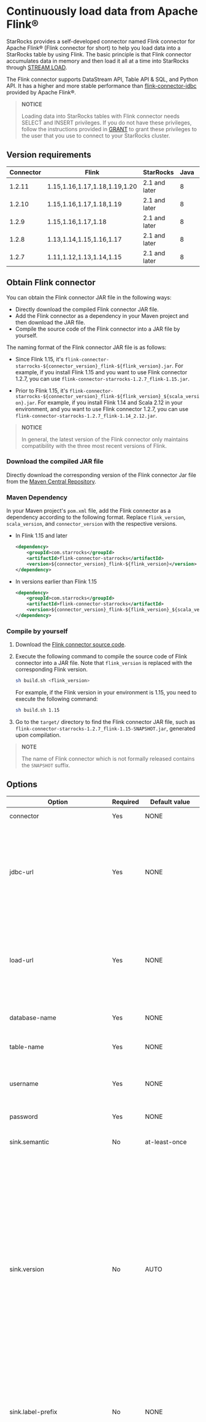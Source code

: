 # Continuously load data from Apache Flink®

StarRocks provides a self-developed connector named Flink connector for Apache Flink® (Flink connector for short) to help you load data into a StarRocks table by using Flink. The basic principle is that Flink connector accumulates data in memory and then load it all at a time into StarRocks through [STREAM LOAD](https://docs.starrocks.io/en-us/latest/sql-reference/sql-statements/data-manipulation/STREAM%20LOAD).

The Flink connector supports DataStream API, Table API & SQL, and Python API. It has a higher and more stable performance than [flink-connector-jdbc](https://nightlies.apache.org/flink/flink-docs-master/docs/connectors/table/jdbc/) provided by Apache Flink®.

> **NOTICE**
> 
> Loading data into StarRocks tables with Flink connector needs SELECT and INSERT privileges. If you do not have these privileges, follow the instructions provided in [GRANT](https://docs.starrocks.io/en-us/latest/sql-reference/sql-statements/account-management/GRANT) to grant these privileges to the user that you use to connect to your StarRocks cluster.

## Version requirements

| Connector | Flink                         | StarRocks     | Java | Scala     |
|-----------|-------------------------------|---------------| ---- |-----------|
| 1.2.11    | 1.15,1.16,1.17,1.18,1.19,1.20 | 2.1 and later| 8    | 2.11,2.12 |
| 1.2.10    | 1.15,1.16,1.17,1.18,1.19      | 2.1 and later| 8    | 2.11,2.12 |
| 1.2.9     | 1.15,1.16,1.17,1.18           | 2.1 and later| 8    | 2.11,2.12 |
| 1.2.8     | 1.13,1.14,1.15,1.16,1.17      | 2.1 and later| 8    | 2.11,2.12 |
| 1.2.7     | 1.11,1.12,1.13,1.14,1.15      | 2.1 and later| 8    | 2.11,2.12 |

## Obtain Flink connector

You can obtain the Flink connector JAR file in the following ways:

- Directly download the compiled Flink connector JAR file.
- Add the Flink connector as a dependency in your Maven project and then download the JAR file.
- Compile the source code of the Flink connector into a JAR file by yourself.

The naming format of the Flink connector JAR file is as follows:

- Since Flink 1.15, it's `flink-connector-starrocks-${connector_version}_flink-${flink_version}.jar`. For example, if you install Flink 1.15 and you want to use Flink connector 1.2.7, you can use `flink-connector-starrocks-1.2.7_flink-1.15.jar`.

- Prior to Flink 1.15, it's `flink-connector-starrocks-${connector_version}_flink-${flink_version}_${scala_version}.jar`. For example, if you install Flink 1.14 and Scala 2.12 in your environment, and you want to use Flink connector 1.2.7, you can use `flink-connector-starrocks-1.2.7_flink-1.14_2.12.jar`.

> **NOTICE**
>
> In general, the latest version of the Flink connector only maintains compatibility with the three most recent versions of Flink.

### Download the compiled JAR file

Directly download the corresponding version of the Flink connector Jar file from the [Maven Central Repository](https://repo1.maven.org/maven2/com/starrocks).

### Maven Dependency

In your Maven project's `pom.xml` file, add the Flink connector as a dependency according to the following format. Replace `flink_version`, `scala_version`, and `connector_version` with the respective versions.

- In Flink 1.15 and later

    ```xml
    <dependency>
        <groupId>com.starrocks</groupId>
        <artifactId>flink-connector-starrocks</artifactId>
        <version>${connector_version}_flink-${flink_version}</version>
    </dependency>
    ```

- In versions earlier than Flink 1.15

    ```xml
    <dependency>
        <groupId>com.starrocks</groupId>
        <artifactId>flink-connector-starrocks</artifactId>
        <version>${connector_version}_flink-${flink_version}_${scala_version}</version>
    </dependency>
    ```

### Compile by yourself

1. Download the [Flink connector source code](https://github.com/StarRocks/starrocks-connector-for-apache-flink).
2. Execute the following command to compile the source code of Flink connector into a JAR file. Note that `flink_version` is replaced with the corresponding Flink version.

      ```bash
      sh build.sh <flink_version>
      ```

   For example, if the Flink version in your environment is 1.15, you need to execute the following command:

      ```bash
      sh build.sh 1.15
      ```

3. Go to the `target/` directory to find the Flink connector JAR file, such as `flink-connector-starrocks-1.2.7_flink-1.15-SNAPSHOT.jar`, generated upon compilation.

> **NOTE**
>
> The name of Flink connector which is not formally released contains the `SNAPSHOT` suffix.

## Options

| **Option**                        | **Required** | **Default value** | **Description**                                                                                                                                                                                                                                                                                                                                                                                                                                                                                                                                                                                                                                                                                       |
|-----------------------------------|--------------|-------------------|-------------------------------------------------------------------------------------------------------------------------------------------------------------------------------------------------------------------------------------------------------------------------------------------------------------------------------------------------------------------------------------------------------------------------------------------------------------------------------------------------------------------------------------------------------------------------------------------------------------------------------------------------------------------------------------------------------|
| connector                         | Yes          | NONE              | The value must be "starrocks".                                                                                                                                                                                                                                                                                                                                                                                                                                                                                                                                                                                                                                    |
| jdbc-url                          | Yes          | NONE              | The address that is used to connect to the MySQL server of the FE. You can specify multiple addresses, which must be separated by a comma (,). Format: `jdbc:mysql://<fe_host1>:<fe_query_port1>,<fe_host2>:<fe_query_port2>,<fe_host3>:<fe_query_port3>`.                                                                                                                                                                                                                                                                                                                                                                                                                                                                                                                                                                                   |
| load-url                          | Yes          | NONE              | The address that is used to connect to the HTTP server of the FE. You can specify multiple addresses, which must be separated by a semicolon (;). Format: `<fe_host1>:<fe_http_port1>;<fe_host2>:<fe_http_port2>`.                                                                                                                                                                                                                                                                                                                                                                                                                                                                                                         |
| database-name                     | Yes          | NONE              | The name of the StarRocks database into which you want to load data.                                                                                                                                                                                                                                                                                                                                                                                                                                                                                                                                                                                                                                  |
| table-name                        | Yes          | NONE              | The name of the table that you want to use to load data into StarRocks.                                                                                                                                                                                                                                                                                                                                                                                                                                                                                                                                                                                                                                |
| username                          | Yes          | NONE              | The username of the account that you want to use to load data into StarRocks. The account needs [SELECT and INSERT privileges](https://docs.starrocks.io/en-us/latest/sql-reference/sql-statements/account-management/GRANT).                                                                                                                                                                                                                                                                                                                                                                                                                                                                                                                                                                                                                       |
| password                          | Yes          | NONE              | The password of the preceding account.                                                                                                                                                                                                                                                                                                                                                                                                                                                                                                                                                                                                                                                                |
| sink.semantic                     | No           | at-least-once     | The semantic guaranteed by sink. Valid values: **at-least-once** and **exactly-once**.                                                                                                                                                                                                                                                                                                                                                                                                                                                                                                                                                                                                   |
| sink.version                      | No           | AUTO              | The interface used to load data. This parameter is supported from Flink connector version 1.2.4 onwards. <ul><li>`V1`: Use [Stream Load](https://docs.starrocks.io/en-us/latest/loading/StreamLoad) interface to load data. Connectors before 1.2.4 only support this mode. </li> <li>`V2`: Use [Transaction Stream Load](https://docs.starrocks.io/en-us/latest/loading/Stream_Load_transaction_interface) interface to load data. It requires StarRocks to be at least version 2.4. Recommends `V2` because it optimizes the memory usage and provides a more stable exactly-once implementation. </li> <li>`AUTO`: If the version of StarRocks supports transaction Stream Load, will choose `V2` automatically, otherwise choose `V1` </li></ul> |
| sink.label-prefix                 | No           | NONE              | The label prefix used by Stream Load. Recommend to configure it if you are using exactly-once with connector 1.2.8 and later. See [exactly-once usage notes](#exactly-once).                                                                                                                                                                                                                                                                                                                                                                                                                                                                                                                                                                                                                                                              |
| sink.buffer-flush.max-bytes       | No           | 94371840(90M)     | The maximum size of data that can be accumulated in memory before being sent to StarRocks at a time. The maximum value ranges from 64 MB to 10 GB. Setting this parameter to a larger value can improve loading performance but may increase loading latency. This parameter only takes effect when `sink.semantic` is set to `at-least-once`. If `sink.semantic` is set to `exactly-once`, the data in memory is flushed when a Flink checkpoint is triggered. In this circumstance, this parameter does not take effect. |
| sink.buffer-flush.max-rows        | No           | 500000            | The maximum number of rows that can be accumulated in memory before being sent to StarRocks at a time. This parameter is available only when `sink.version` is `V1` and `sink.semantic` is `at-least-once`. Valid values: 64000 to 5000000.                                                                                                                                                                                                                                                                                                                                                                                                                                                                                                      |
| sink.buffer-flush.interval-ms     | No           | 300000            | The interval at which data is flushed. This parameter is available only when `sink.semantic` is `at-least-once`. Valid values: 1000 to 3600000. Unit: ms.                                                                                                                                                                                                                                                                                                                                                                                                                                                                                                                                                                                |
| sink.max-retries                  | No           | 3                 | The number of times that the system retries to perform the Stream Load job. This parameter is available only when you set `sink.version` to `V1`. Valid values: 0 to 10.                                                                                                                                                                                                                                                                                                                                                                                                                                                                                                                                                        |
| sink.connect.timeout-ms           | No           | 30000             | The timeout for establishing HTTP connection. Valid values: 100 to 60000. Unit: ms. Before 1.2.9, the default value is 1000.                                                                                                                                                                                                                                                                                                                                                                                                                                                                                                                                                                                                                         |
| sink.socket.timeout-ms            | No           | -1                | Supported since 1.2.10. The time duration for which the HTTP client waits for data. Unit: ms. The default value `-1` means there is no timeout.                                                                                                                                                                                                                                                                                                                                                                                                                                                                                                                                                                                             |
| sink.wait-for-continue.timeout-ms | No           | 10000             | Supported since 1.2.7. The timeout for waiting response of HTTP 100-continue from the FE. Valid values: `3000` to `600000`. Unit: ms                                                                                                                                                                                                                                                                                                                                                                                                                                                                                                                                                                          |
| sink.ignore.update-before         | No           | true              | Supported since version 1.2.8. Whether to ignore `UPDATE_BEFORE` records from Flink when loading data to Primary Key tables. If this parameter is set to false, the record is treated as a delete operation to StarRocks table.                                                                                                                                                                                                                                                                                                                                                                                                                                                                                                 |
| sink.parallelism                  | No           | NONE              | The parallelism of loading. Only available for Flink SQL. If this parameter is not specified, Flink planner decides the parallelism. **In the scenario of multi-parallelism, users need to guarantee data is written in the correct order.**                                                                                                                                                                                                                                                                                                                                                                                                                                                                                                                                                                      |
| sink.properties.*                 | No           | NONE              | The parameters that control Stream Load behavior. For example, the parameter `sink.properties.format` specifies the format used for Stream Load, such as CSV or JSON. For a list of supported parameters and their descriptions, see [STREAM LOAD](https://docs.starrocks.io/en-us/latest/sql-reference/sql-statements/data-manipulation/STREAM%20LOAD).                                                                                                                                                                                                                                                                                                                                 |
| sink.properties.format            | No           | csv               | The format used for Stream Load. The Flink connector transforms each batch of data to the format before sending them to StarRocks. Valid values: `csv` and `json`.                                                                                                                                                                                                                                                                                                                                                                                                                                                                                                                                          |
| sink.properties.column_separator  | No           | \t                | The column separator for CSV-formatted data.                                                                                                                                                                                                                                                                                                                                                                                                                                                                                                                                                                                                                                                          |
| sink.properties.row_delimiter     | No           | \n                | The row delimiter for CSV-formatted data.                                                                                                                                                                                                                                                                                                                                                                                                                                                                                                                                                                                                                                                             |
| sink.properties.max_filter_ratio  | No           | 0                 | The maximum error tolerance of the Stream Load. It's the maximum percentage of data records that can be filtered out due to inadequate data quality. Valid values: `0` to `1`. Default value: `0`. See [Stream Load](https://docs.starrocks.io/en-us/latest/sql-reference/sql-statements/data-manipulation/STREAM%20LOAD) for details.                                                                                                                                                                                                                                                                                                                                                                      |
| sink.properties.strict_mode       | No           | false             | Specifies whether to enable the strict mode for Stream Load. It affects the loading behavior when there are unqualified rows, such as inconsistent column values. Valid values: `true` and `false`. Default value: `false`. See [Stream Load](https://docs.starrocks.io/en-us/latest/sql-reference/sql-statements/data-manipulation/STREAM%20LOAD) for details.                                                                                                                                                                                                                                                                                                                                                                      |
| sink.properties.compression       | No           | NONE              | The compression algorithm used for Stream Load. Valid values: `lz4_frame`. Compression for json format needs connector 1.2.10 and StarRocks v3.2.7 or later. Compression for csv format needs connector 1.2.11 and there is no requirements for StarRocks version.                                                                                                                                                                                                                                                                                                                                                                                                                                                                                                                                                                                                                                                                |

## Data type mapping between Flink and StarRocks

| Flink data type                   | StarRocks data type   |
|-----------------------------------|-----------------------|
| BOOLEAN                           | BOOLEAN               |
| TINYINT                           | TINYINT               |
| SMALLINT                          | SMALLINT              |
| INTEGER                           | INTEGER               |
| BIGINT                            | BIGINT                |
| FLOAT                             | FLOAT                 |
| DOUBLE                            | DOUBLE                |
| DECIMAL                           | DECIMAL               |
| BINARY                            | INT                   |
| CHAR                              | STRING                |
| VARCHAR                           | STRING                |
| STRING                            | STRING                |
| DATE                              | DATE                  |
| TIMESTAMP_WITHOUT_TIME_ZONE(N)    | DATETIME              |
| TIMESTAMP_WITH_LOCAL_TIME_ZONE(N) | DATETIME              |
| ARRAY\<T\>                        | ARRAY\<T\>            |
| MAP\<KT,VT\>                      | JSON STRING           |
| ROW\<arg T...\>                   | JSON STRING           |

## Usage notes

### Exactly Once

- If you want sink to guarantee exactly-once semantics, we recommend you to upgrade StarRocks to 2.5 or later, and Flink connector to 1.2.4 or later
  - Since Flink connector 1.2.4, the exactly-once is redesigned based on [Stream Load transaction interface](https://docs.starrocks.io/en-us/latest/loading/Stream_Load_transaction_interface)
    provided by StarRocks since 2.4. Compared to the previous implementation based on non-transactional Stream Load non-transactional interface,
    the new implementation reduces memory usage and checkpoint overhead, thereby enhancing real-time performance and
    stability of loading.
  
  - If the version of StarRocks is earlier than 2.4 or the version of Flink connector is earlier than 1.2.4, the sink
    will automatically choose the implementation based on Stream Load non-transactional interface.
  
- Configurations to guarantee exactly-once
    
  - The value of `sink.semantic` needs to be `exactly-once`.
    
  - If the version of Flink connector is 1.2.8 and later, it is recommended to specify the value of `sink.label-prefix`. Note that the label prefix must be unique among all types of loading in StarRocks, such as Flink jobs, Routine Load, and Broker Load.
    
    - If the label prefix is specified, the Flink connector will use the label prefix to clean up lingering transactions that may be generated in some Flink
      failure scenarios, such as the Flink job fails when a checkpoint is still in progress. These lingering transactions
      are generally in `PREPARED` status if you use `SHOW PROC '/transactions/<db_id>/running';` to view them in StarRocks. When the Flink job restores from checkpoint,
      the Flink connector will find these lingering transactions according to the label prefix and some information in
      checkpoint, and abort them. The Flink connector can not abort them when the Flink job exits because of the two-phase-commit
      mechanism to implement the exactly-once. When the Flink job exits, the Flink connector has not received the notification from
      Flink checkpoint coordinator whether the transactions should be included in a successful checkpoint, and it may
      lead to data loss if these transactions are aborted anyway. You can have an overview about how to achieve end-to-end exactly-once
      in Flink in this [blogpost](https://flink.apache.org/2018/02/28/an-overview-of-end-to-end-exactly-once-processing-in-apache-flink-with-apache-kafka-too/).
    
    - If the label prefix is not specified, lingering transactions will be cleaned up by StarRocks only after they time out. However the number of running transactions can reach the limitation of StarRocks `max_running_txn_num_per_db` if
      Flink jobs fail frequently before transactions time out. The timeout length is controlled by StarRocks FE configuration
      `prepared_transaction_default_timeout_second` whose default value is `86400` (1 day). You can set a smaller value to it
      to make transactions expired faster when the label prefix is not specified.
        
- If you are certain that the Flink job will eventually recover from checkpoint or savepoint after a long downtime because of stop or continuous failover,
  please adjust the following StarRocks configurations accordingly, to avoid data loss.
  
  - `prepared_transaction_default_timeout_second`: StarRocks FE configuration, default value is `86400`. The value of this configuration needs to be larger than the downtime
    of the Flink job. Otherwise, the lingering transactions that are included in a successful checkpoint may be aborted because of timeout before you restart the
    Flink job, which leads to data loss.
    
    Note that when you set a larger value to this configuration, it is better to specify the value of `sink.label-prefix` so that the lingering transactions can be cleaned according to the label prefix and some information in
      checkpoint, instead of due to timeout (which may cause data loss).
  
  - `label_keep_max_second` and `label_keep_max_num`: StarRocks FE configurations, default values are `259200` and `1000`
    respectively. For details, see [FE configurations](https://docs.starrocks.io/en-us/latest/loading/Loading_intro#fe-configurations). The value of `label_keep_max_second` needs to be larger than the downtime of the Flink job. Otherwise, the Flink connector can not check the state of transactions in StarRocks by using the transaction labels saved in the Flink's savepoint or checkpoint and figure out whether these transactions are committed or not, which may eventually lead to data loss.

  These configurations are mutable and can be modified by using `ADMIN SET FRONTEND CONFIG`:

  ```SQL
    ADMIN SET FRONTEND CONFIG ("prepared_transaction_default_timeout_second" = "3600");
    ADMIN SET FRONTEND CONFIG ("label_keep_max_second" = "259200");
    ADMIN SET FRONTEND CONFIG ("label_keep_max_num" = "1000");
  ```
  
### Flush Policy

The Flink connector will buffer the data in memory, and flush them in batch to StarRocks via Stream Load. How the flush
is triggered is different between at-least-once and exactly-once.

For at-least-once, the flush will be triggered when any of the following conditions are met:
- the bytes of buffered rows reaches the limit `sink.buffer-flush.max-bytes`
- the number of buffered rows reaches the limit `sink.buffer-flush.max-rows`. (Only valid for sink version V1)
- the elapsed time since the last flush reaches the limit `sink.buffer-flush.interval-ms`
- a checkpoint is triggered

For exactly-once, the flush only happens when a checkpoint is triggered.

### Monitoring load metrics

The Flink connector provides the following metrics to monitor loading.

| Name                     | Type    | Description                                                     |
|--------------------------|---------|-----------------------------------------------------------------|
| totalFlushBytes          | counter | successfully flushed bytes.                                     |
| totalFlushRows           | counter | number of rows successfully flushed.                                      |
| totalFlushSucceededTimes | counter | number of times that the data-batch been successfully flushed.  |
| totalFlushFailedTimes    | counter | number of times that the flushing been failed.                  |
| totalFilteredRows        | counter | number of rows filtered which is also included in totalFlushRows.    |

### Flink CDC Synchronization (Schema Change Support)

You can use [Flink CDC](https://nightlies.apache.org/flink/flink-cdc-docs-stable) framework
to easily build a streaming ELT pipeline from CDC sources (such as MySQL, Kafka) to StarRocks. The pipeline can synchronize whole 
database, merged sharding tables, and schema changes from sources to StarRocks.

The flink connector has been integrated into the framework as [StarRocks Pipeline Connector](https://nightlies.apache.org/flink/flink-cdc-docs-stable/docs/connectors/starrocks).
The pipeline connector supports
* create database/table automatically
* schema change synchronization
* full and incremental data synchronization

You can see [Streaming ELT from MySQL to StarRocks using Flink CDC](https://nightlies.apache.org/flink/flink-cdc-docs-stable/docs/get-started/quickstart/mysql-to-starrocks)
for a quick start.

## Examples

The following examples show how to use the Flink connector to load data into a StarRocks table with Flink SQL or Flink DataStream.

### Preparations

#### Create a StarRocks table

Create a database `test` and create a Primary Key table `score_board`.

```sql
CREATE DATABASE `test`;

CREATE TABLE `test`.`score_board`
(
    `id` int(11) NOT NULL COMMENT "",
    `name` varchar(65533) NULL DEFAULT "" COMMENT "",
    `score` int(11) NOT NULL DEFAULT "0" COMMENT ""
)
ENGINE=OLAP
PRIMARY KEY(`id`)
COMMENT "OLAP"
DISTRIBUTED BY HASH(`id`);
```

#### Set up Flink environment

- Download Flink binary [Flink 1.15.2](https://archive.apache.org/dist/flink/flink-1.15.2/flink-1.15.2-bin-scala_2.12.tgz), and unzip it to directory `flink-1.15.2`.
- Download [Flink connector 1.2.7](https://repo1.maven.org/maven2/com/starrocks/flink-connector-starrocks/1.2.7_flink-1.15/flink-connector-starrocks-1.2.7_flink-1.15.jar), and put it into the directory `flink-1.15.2/lib`.
- Run the following commands to start a Flink cluster:

    ```shell
    cd flink-1.15.2
    ./bin/start-cluster.sh
    ```

### Run with Flink SQL

- Run the following command to start a Flink SQL client.

    ```shell
    ./bin/sql-client.sh
    ```

- Create a Flink table `score_board`, and insert values into the table via Flink SQL Client.
Note you must define the primary key in the Flink DDL if you want to load data into a Primary Key table of StarRocks. It's optional for other types of StarRocks tables.

    ```SQL
    CREATE TABLE `score_board` (
        `id` INT,
        `name` STRING,
        `score` INT,
        PRIMARY KEY (id) NOT ENFORCED
    ) WITH (
        'connector' = 'starrocks',
        'jdbc-url' = 'jdbc:mysql://127.0.0.1:9030',
        'load-url' = '127.0.0.1:8030',
        'database-name' = 'test',
        
        'table-name' = 'score_board',
        'username' = 'root',
        'password' = ''
    );

    INSERT INTO `score_board` VALUES (1, 'starrocks', 100), (2, 'flink', 100);
    ```

### Run with Flink DataStream

There are several ways to implement a Flink DataStream job according to the type of the input records, such as a CSV Java `String`, a JSON Java `String` or a custom Java object.

- The input records are CSV-format `String`. See [LoadCsvRecords](https://github.com/StarRocks/starrocks-connector-for-apache-flink/tree/main/examples/src/main/java/com/starrocks/connector/flink/examples/datastream/LoadCsvRecords.java) for a complete example.

    ```java
    /**
     * Generate CSV-format records. Each record has three values separated by "\t". 
     * These values will be loaded to the columns `id`, `name`, and `score` in the StarRocks table.
     */
    String[] records = new String[]{
            "1\tstarrocks-csv\t100",
            "2\tflink-csv\t100"
    };
    DataStream<String> source = env.fromElements(records);

    /**
     * Configure the Flink connector with the required properties.
     * You also need to add properties "sink.properties.format" and "sink.properties.column_separator"
     * to tell the Flink connector the input records are CSV-format, and the column separator is "\t".
     * You can also use other column separators in the CSV-format records,
     * but remember to modify the "sink.properties.column_separator" correspondingly.
     */
    StarRocksSinkOptions options = StarRocksSinkOptions.builder()
            .withProperty("jdbc-url", jdbcUrl)
            .withProperty("load-url", loadUrl)
            .withProperty("database-name", "test")
            .withProperty("table-name", "score_board")
            .withProperty("username", "root")
            .withProperty("password", "")
            .withProperty("sink.properties.format", "csv")
            .withProperty("sink.properties.column_separator", "\t")
            .build();
    // Create the sink with the options.
    SinkFunction<String> starRockSink = StarRocksSink.sink(options);
    source.addSink(starRockSink);
    ```

- The input records are JSON-format `String`. See [LoadJsonRecords](https://github.com/StarRocks/starrocks-connector-for-apache-flink/tree/main/examples/src/main/java/com/starrocks/connector/flink/examples/datastream/LoadJsonRecords.java) for a complete example.

    ```java
    /**
     * Generate JSON-format records. 
     * Each record has three key-value pairs corresponding to the columns `id`, `name`, and `score` in the StarRocks table.
     */
    String[] records = new String[]{
            "{\"id\":1, \"name\":\"starrocks-json\", \"score\":100}",
            "{\"id\":2, \"name\":\"flink-json\", \"score\":100}",
    };
    DataStream<String> source = env.fromElements(records);

    /** 
     * Configure the Flink connector with the required properties.
     * You also need to add properties "sink.properties.format" and "sink.properties.strip_outer_array"
     * to tell the Flink connector the input records are JSON-format and to strip the outermost array structure. 
     */
    StarRocksSinkOptions options = StarRocksSinkOptions.builder()
            .withProperty("jdbc-url", jdbcUrl)
            .withProperty("load-url", loadUrl)
            .withProperty("database-name", "test")
            .withProperty("table-name", "score_board")
            .withProperty("username", "root")
            .withProperty("password", "")
            .withProperty("sink.properties.format", "json")
            .withProperty("sink.properties.strip_outer_array", "true")
            .build();
    // Create the sink with the options.
    SinkFunction<String> starRockSink = StarRocksSink.sink(options);
    source.addSink(starRockSink);
    ```

- The input records are custom Java objects. See [LoadCustomJavaRecords](https://github.com/StarRocks/starrocks-connector-for-apache-flink/tree/main/examples/src/main/java/com/starrocks/connector/flink/examples/datastream/LoadCustomJavaRecords.java) for a complete example.

  - In this example, the input record is a simple POJO `RowData`.

      ```java
      public static class RowData {
              public int id;
              public String name;
              public int score;
    
              public RowData() {}
    
              public RowData(int id, String name, int score) {
                  this.id = id;
                  this.name = name;
                  this.score = score;
              }
          }
      ```

  - The main program is as follows:

    ```java
    // Generate records which use RowData as the container.
    RowData[] records = new RowData[]{
            new RowData(1, "starrocks-rowdata", 100),
            new RowData(2, "flink-rowdata", 100),
        };
    DataStream<RowData> source = env.fromElements(records);

    // Configure the Flink connector with the required properties.
    StarRocksSinkOptions options = StarRocksSinkOptions.builder()
            .withProperty("jdbc-url", jdbcUrl)
            .withProperty("load-url", loadUrl)
            .withProperty("database-name", "test")
            .withProperty("table-name", "score_board")
            .withProperty("username", "root")
            .withProperty("password", "")
            .build();

    /**
     * The Flink connector will use a Java object array (Object[]) to represent a row to be loaded into the StarRocks table,
     * and each element is the value for a column.
     * You need to define the schema of the Object[] which matches that of the StarRocks table.
     */
    TableSchema schema = TableSchema.builder()
            .field("id", DataTypes.INT().notNull())
            .field("name", DataTypes.STRING())
            .field("score", DataTypes.INT())
            // When the StarRocks table is a Primary Key table, you must specify notNull(), for example, DataTypes.INT().notNull(), for the primary key `id`.
            .primaryKey("id")
            .build();
    // Transform the RowData to the Object[] according to the schema.
    RowDataTransformer transformer = new RowDataTransformer();
    // Create the sink with the schema, options, and transformer.
    SinkFunction<RowData> starRockSink = StarRocksSink.sink(schema, options, transformer);
    source.addSink(starRockSink);
    ```

  - The `RowDataTransformer` in the main program is defined as follows:

    ```java
    private static class RowDataTransformer implements StarRocksSinkRowBuilder<RowData> {
    
        /**
         * Set each element of the object array according to the input RowData.
         * The schema of the array matches that of the StarRocks table.
         */
        @Override
        public void accept(Object[] internalRow, RowData rowData) {
            internalRow[0] = rowData.id;
            internalRow[1] = rowData.name;
            internalRow[2] = rowData.score;
            // When the StarRocks table is a Primary Key table, you need to set the last element to indicate whether the data loading is an UPSERT or DELETE operation.
            internalRow[internalRow.length - 1] = StarRocksSinkOP.UPSERT.ordinal();
        }
    }  
    ```

## Best practices

### Load data to a Primary Key table

This section will show how to load data to a StarRocks Primary Key table to achieve partial updates and conditional updates.
You can see [Change data through loading](https://docs.starrocks.io/en-us/latest/loading/Load_to_Primary_Key_tables) for the introduction of those features.
These examples use Flink SQL.

#### Preparations

Create a database `test` and create a Primary Key table `score_board` in StarRocks.

```SQL
CREATE DATABASE `test`;

CREATE TABLE `test`.`score_board`
(
    `id` int(11) NOT NULL COMMENT "",
    `name` varchar(65533) NULL DEFAULT "" COMMENT "",
    `score` int(11) NOT NULL DEFAULT "0" COMMENT ""
)
ENGINE=OLAP
PRIMARY KEY(`id`)
COMMENT "OLAP"
DISTRIBUTED BY HASH(`id`);
```

#### Partial update

This example will show how to load data only to columns `id` and `name`.

1. Insert two data rows into the StarRocks table `score_board` in MySQL client.

    ```SQL
    mysql> INSERT INTO `score_board` VALUES (1, 'starrocks', 100), (2, 'flink', 100);

    mysql> select * from score_board;
    +------+-----------+-------+
    | id   | name      | score |
    +------+-----------+-------+
    |    1 | starrocks |   100 |
    |    2 | flink     |   100 |
    +------+-----------+-------+
    2 rows in set (0.02 sec)
    ```

2. Create a Flink table `score_board` in Flink SQL client.

   - Define the DDL which only includes the columns `id` and `name`.
   - Set the option `sink.properties.partial_update` to `true` which tells the Flink connector to perform partial updates.
   - If the Flink connector version <= 1.2.7, you also need to set the option `sink.properties.columns` to `id,name,__op` to tells the Flink connector which columns need to be updated. Note that you need to append the field `__op` at the end. The field `__op` indicates that the data loading is an UPSERT or DELETE operation, and its values are set by the Flink connector automatically.

    ```SQL
    CREATE TABLE `score_board` (
        `id` INT,
        `name` STRING,
        PRIMARY KEY (id) NOT ENFORCED
    ) WITH (
        'connector' = 'starrocks',
        'jdbc-url' = 'jdbc:mysql://127.0.0.1:9030',
        'load-url' = '127.0.0.1:8030',
        'database-name' = 'test',
        'table-name' = 'score_board',
        'username' = 'root',
        'password' = '',
        'sink.properties.partial_update' = 'true',
        -- only for Flink connector version <= 1.2.7
        'sink.properties.columns' = 'id,name,__op'
    ); 
    ```

3. Insert two data rows into the Flink table. The primary keys of the data rows are as same as these of rows in the StarRocks table. but the values in the column `name` are modified.

    ```SQL
    INSERT INTO `score_board` VALUES (1, 'starrocks-update'), (2, 'flink-update');
    ```

4. Query the StarRocks table in MySQL client.
  
    ```SQL
    mysql> select * from score_board;
    +------+------------------+-------+
    | id   | name             | score |
    +------+------------------+-------+
    |    1 | starrocks-update |   100 |
    |    2 | flink-update     |   100 |
    +------+------------------+-------+
    2 rows in set (0.02 sec)
    ```

    You can see that only values for `name` change, and the values for `score` do not change.

#### Conditional update

This example will show how to do conditional update according to the value of column `score`. The update for an `id`
takes effect only when the new value for `score` is has a greater or equal to the old value.

1. Insert two data rows into the StarRocks table in MySQL client.

    ```SQL
    mysql> INSERT INTO `score_board` VALUES (1, 'starrocks', 100), (2, 'flink', 100);
    
    mysql> select * from score_board;
    +------+-----------+-------+
    | id   | name      | score |
    +------+-----------+-------+
    |    1 | starrocks |   100 |
    |    2 | flink     |   100 |
    +------+-----------+-------+
    2 rows in set (0.02 sec)
    ```

2. Create a Flink table `score_board` in the following ways:
  
    - Define the DDL including all of columns.
    - Set the option `sink.properties.merge_condition` to `score` to tell the Flink connector to use the column `score`
    as the condition.
    - Set the option `sink.version` to `V1` to tell the Flink connector to use Stream Load interface.

    ```SQL
    CREATE TABLE `score_board` (
        `id` INT,
        `name` STRING,
        `score` INT,
        PRIMARY KEY (id) NOT ENFORCED
    ) WITH (
        'connector' = 'starrocks',
        'jdbc-url' = 'jdbc:mysql://127.0.0.1:9030',
        'load-url' = '127.0.0.1:8030',
        'database-name' = 'test',
        'table-name' = 'score_board',
        'username' = 'root',
        'password' = '',
        'sink.properties.merge_condition' = 'score',
        'sink.version' = 'V1'
          );
    ```

3. Insert two data rows into the Flink table. The primary keys of the data rows are as same as these of rows in the StarRocks table. The first data row has a smaller value in the column `score`, and the second data row has a larger  value in the column `score`.

    ```SQL
    INSERT INTO `score_board` VALUES (1, 'starrocks-update', 99), (2, 'flink-update', 101);
    ```

4. Query the StarRocks table in MySQL client.

    ```SQL
    mysql> select * from score_board;
    +------+--------------+-------+
    | id   | name         | score |
    +------+--------------+-------+
    |    1 | starrocks    |   100 |
    |    2 | flink-update |   101 |
    +------+--------------+-------+
    2 rows in set (0.03 sec)
    ```

  You can see that only the values of the second data row change, and the values of the first data row do not change.

### Load data into columns of BITMAP type

[`BITMAP`](https://docs.starrocks.io/en-us/latest/sql-reference/sql-statements/data-types/BITMAP) is often used to accelerate count distinct, such as counting UV, see [Use Bitmap for exact Count Distinct](https://docs.starrocks.io/en-us/latest/using_starrocks/Using_bitmap).
Here we take the counting of UV as an example to show how to load data into columns of the `BITMAP` type.

1. Create a StarRocks Aggregate table in MySQL client.

   In the database `test`, create an Aggregate table `page_uv` where the column `visit_users` is defined as the `BITMAP` type and configured with the aggregate function `BITMAP_UNION`.

    ```SQL
    CREATE TABLE `test`.`page_uv` (
      `page_id` INT NOT NULL COMMENT 'page ID',
      `visit_date` datetime NOT NULL COMMENT 'access time',
      `visit_users` BITMAP BITMAP_UNION NOT NULL COMMENT 'user ID'
    ) ENGINE=OLAP
    AGGREGATE KEY(`page_id`, `visit_date`)
    DISTRIBUTED BY HASH(`page_id`);
    ```

2. Create a Flink table in Flink SQL client.

    The column `visit_user_id` in the Flink table is of `BIGINT` type, and we want to load this column to the column `visit_users` of `BITMAP` type in the StarRocks table. So when defining the DDL of the Flink table, note that:
    - Because Flink does not support `BITMAP`, you need to define a column `visit_user_id` as `BIGINT` type to represent the column `visit_users` of `BITMAP` type in the StarRocks table.
    - You need to set the option `sink.properties.columns` to `page_id,visit_date,user_id,visit_users=to_bitmap(visit_user_id)`, which tells the Flink connector the column mapping beween the Flink table and StarRocks table. Also you need to use [`to_bitmap`](https://docs.starrocks.io/en-us/latest/sql-reference/sql-functions/bitmap-functions/to_bitmap)
   function to tell the Flink connector to convert the data of `BIGINT` type into `BITMAP` type.

    ```SQL
    CREATE TABLE `page_uv` (
        `page_id` INT,
        `visit_date` TIMESTAMP,
        `visit_user_id` BIGINT
    ) WITH (
        'connector' = 'starrocks',
        'jdbc-url' = 'jdbc:mysql://127.0.0.1:9030',
        'load-url' = '127.0.0.1:8030',
        'database-name' = 'test',
        'table-name' = 'page_uv',
        'username' = 'root',
        'password' = '',
        'sink.properties.columns' = 'page_id,visit_date,visit_user_id,visit_users=to_bitmap(visit_user_id)'
    );
    ```

3. Load data into Flink table in Flink SQL client.

    ```SQL
    INSERT INTO `page_uv` VALUES
       (1, CAST('2020-06-23 01:30:30' AS TIMESTAMP), 13),
       (1, CAST('2020-06-23 01:30:30' AS TIMESTAMP), 23),
       (1, CAST('2020-06-23 01:30:30' AS TIMESTAMP), 33),
       (1, CAST('2020-06-23 02:30:30' AS TIMESTAMP), 13),
       (2, CAST('2020-06-23 01:30:30' AS TIMESTAMP), 23);
    ```

4. Calculate page UVs from the StarRocks table in MySQL client.

    ```SQL
    MySQL [test]> SELECT `page_id`, COUNT(DISTINCT `visit_users`) FROM `page_uv` GROUP BY `page_id`;
    +---------+-----------------------------+
    | page_id | count(DISTINCT visit_users) |
    +---------+-----------------------------+
    |       2 |                           1 |
    |       1 |                           3 |
    +---------+-----------------------------+
    2 rows in set (0.05 sec)
    ```

### Load data into columns of HLL type

[`HLL`](https://docs.starrocks.io/en-us/latest/sql-reference/sql-statements/data-types/HLL) can be used for approximate count distinct, see [Use HLL for approximate count distinct](https://docs.starrocks.io/en-us/latest/using_starrocks/Using_HLL).

Here we take the counting of UV as an example to show how to load data into columns of the `HLL` type.

1. Create a StarRocks Aggregate table

   In the database `test`, create an Aggregate table `hll_uv` where the column `visit_users` is defined as the `HLL` type and configured with the aggregate function `HLL_UNION`.

    ```SQL
    CREATE TABLE `hll_uv` (
      `page_id` INT NOT NULL COMMENT 'page ID',
      `visit_date` datetime NOT NULL COMMENT 'access time',
      `visit_users` HLL HLL_UNION NOT NULL COMMENT 'user ID'
    ) ENGINE=OLAP
    AGGREGATE KEY(`page_id`, `visit_date`)
    DISTRIBUTED BY HASH(`page_id`);
    ```

2. Create a Flink table in Flink SQL client.

   The column `visit_user_id` in the Flink table is of `BIGINT` type, and we want to load this column to the column `visit_users` of `HLL` type in the StarRocks table. So when defining the DDL of the Flink table, note that:
    - Because Flink does not support `BITMAP`, you need to define a column `visit_user_id` as `BIGINT` type to represent the column `visit_users` of `HLL` type in the StarRocks table.
    - You need to set the option `sink.properties.columns` to `page_id,visit_date,user_id,visit_users=hll_hash(visit_user_id)` which tells the Flink connector the column mapping between Flink table and StarRocks table.  Also you need to use [`hll_hash`](https://docs.starrocks.io/en-us/latest/sql-reference/sql-functions/aggregate-functions/hll_hash) function to tell the Flink connector to convert the data of `BIGINT` type into `HLL` type.

    ```SQL
    CREATE TABLE `hll_uv` (
        `page_id` INT,
        `visit_date` TIMESTAMP,
        `visit_user_id` BIGINT
    ) WITH (
        'connector' = 'starrocks',
        'jdbc-url' = 'jdbc:mysql://127.0.0.1:9030',
        'load-url' = '127.0.0.1:8030',
        'database-name' = 'test',
        'table-name' = 'hll_uv',
        'username' = 'root',
        'password' = '',
        'sink.properties.columns' = 'page_id,visit_date,visit_user_id,visit_users=hll_hash(visit_user_id)'
    );
    ```

3. Load data into Flink table in Flink SQL client.

    ```SQL
    INSERT INTO `hll_uv` VALUES
       (3, CAST('2023-07-24 12:00:00' AS TIMESTAMP), 78),
       (4, CAST('2023-07-24 13:20:10' AS TIMESTAMP), 2),
       (3, CAST('2023-07-24 12:30:00' AS TIMESTAMP), 674);
    ```

4. Calculate page UVs from the StarRocks table in MySQL client.

    ```SQL
    mysql> SELECT `page_id`, COUNT(DISTINCT `visit_users`) FROM `hll_uv` GROUP BY `page_id`;
    **+---------+-----------------------------+
    | page_id | count(DISTINCT visit_users) |
    +---------+-----------------------------+
    |       3 |                           2 |
    |       4 |                           1 |
    +---------+-----------------------------+
    2 rows in set (0.04 sec)
    ```
